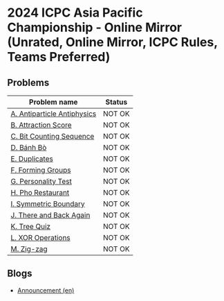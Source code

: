 # 2024 ICPC Asia Pacific Championship - Online Mirror (Unrated, Online Mirror, ICPC Rules, Teams Preferred)

## Problems

|Problem name|Status|
|------------|---------|
| [A. Antiparticle Antiphysics](problems/A._Antiparticle_Antiphysics.md)|NOT OK|
| [B. Attraction Score](problems/B._Attraction_Score.md)|NOT OK|
| [C. Bit Counting Sequence](problems/C._Bit_Counting_Sequence.md)|NOT OK|
| [D. Bánh Bò](problems/D._Bánh_Bò.md)|NOT OK|
| [E. Duplicates](problems/E._Duplicates.md)|NOT OK|
| [F. Forming Groups](problems/F._Forming_Groups.md)|NOT OK|
| [G. Personality Test](problems/G._Personality_Test.md)|NOT OK|
| [H. Pho Restaurant](problems/H._Pho_Restaurant.md)|NOT OK|
| [I. Symmetric Boundary](problems/I._Symmetric_Boundary.md)|NOT OK|
| [J. There and Back Again](problems/J._There_and_Back_Again.md)|NOT OK|
| [K. Tree Quiz](problems/K._Tree_Quiz.md)|NOT OK|
| [L. XOR Operations](problems/L._XOR_Operations.md)|NOT OK|
| [M. Zig-zag](problems/M._Zig-zag.md)|NOT OK|
## Blogs

- [Announcement (en)](blogs/Announcement_(en).md)
